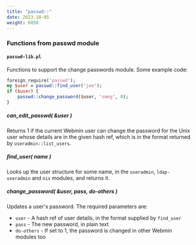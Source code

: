 ```yaml
---
title: "passwd::"
date: 2023-10-05
weight: 6050
---
```


### Functions from passwd module

#### `passwd-lib.pl`
Functions to support the change passwords module. Some example code:

```perl
foreign_require('passwd');
my $user = passwd::find_user('joe');
if ($user) {
    passwd::change_password($user, 'smeg', 0);
}
```

##### can_edit_passwd( &user )
Returns 1 if the current Webmin user can change the password for the Unix user whose details are in the given hash ref, which is in the format returned by `useradmin::list_users`.

##### find_user( name )
Looks up the user structure for some name, in the `useradmin`, `ldap-useradmin` and `nis` modules, and returns it.

##### change_password( &user, pass, do-others )
Updates a user's password. The required parameters are:
* `user` - A hash ref of user details, in the format supplied by `find_user`
* `pass` - The new password, in plain text
* `do-others` - If set to 1, the password is changed in other Webmin modules too
